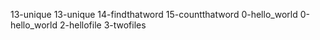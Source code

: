 13-unique
13-unique
14-findthatword
15-countthatword
0-hello_world
0-hello_world
2-hellofile
3-twofiles